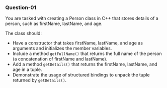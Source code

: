 ### Question-01

You are tasked with creating a Person class in C++ that stores details of a person, such as firstName, lastName, and age.

The class should:

- Have a constructor that takes firstName, lastName, and age as arguments and initializes the member variables.
- Include a method `getFullName()` that returns the full name of the person (a concatenation of firstName and lastName).
- Add a method `getDetails()` that returns the firstName, lastName, and age in a tuple.
- Demonstrate the usage of structured bindings to unpack the tuple returned by `getDetails()`.
